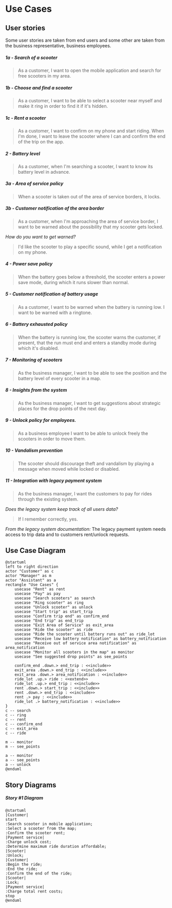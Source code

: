 # Use Cases
## User stories
Some user stories are taken from end users and some other are taken from the business representative, business employees.
##### 1a - Search of a scooter
>As a customer, I want to open the mobile application and search for free scooters in my area.
##### 1b - Choose and find a scooter
>As a customer, I want to be able to select a scooter near myself and make it ring in order to find it if it's hidden.
##### 1c - Rent a scooter
>As a customer, I want to confirm on my phone and start riding. When I'm done, I want to leave the scooter where I can and confirm the end of the trip on the app.
##### 2 - Battery level
>As a customer, when I'm searching a scooter, I want to know its battery level in advance.
##### 3a - Area of service policy
>When a scooter is taken out of the area of service borders, it locks.
##### 3b - Customer notification of the area border
>As a customer, when I'm approaching the area of service border, I want to be warned about the possibility that my scooter gets locked.

_How do you want to get warned?_
>I'd like the scooter to play a specific sound, while I get a notification on my phone.
##### 4 - Power save policy
>When the battery goes below a threshold, the scooter enters a power save mode, during which it runs slower than normal.
##### 5 - Customer notification of battery usage
>As a customer, I want to be warned when the battery is running low. I want to be warned with a ringtone.
##### 6 - Battery exhausted policy
>When the battery is running low, the scooter warns the customer, if present, that the run must end and enters a standby mode during which it's disabled.
##### 7 - Monitoring of scooters
>As the business manager, I want to be able to see the position and the battery level of every scooter in a map.
##### 8 - Insights from the system
>As the business manager, I want to get suggestions about strategic places for the drop points of the next day.
##### 9 - Unlock policy for employees.
>As a business employee I want to be able to unlock freely the scooters in order to move them.
##### 10 - Vandalism prevention 
>The scooter should discourage theft and vandalism by playing a message when moved while locked or disabled.
##### 11 - Integration with legacy payment system
>As the business manager, I want the customers to pay for rides through the existing system.

_Does the legacy system keep track of all users data?_
>If I remember correctly, yes.

_From the legacy system documentation:_
The legacy payment system needs access to trip data and to customers rent/unlock requests.

## Use Case Diagram
```plantuml
@startuml
left to right direction
actor "Customer" as c
actor "Manager" as m
actor "Assistant" as a
rectangle "Use Cases" {
    usecase "Rent" as rent
    usecase "Pay" as pay
    usecase "Search scooters" as search 
    usecase "Ring scooter" as ring
    usecase "Unlock scooter" as unlock
    usecase "Start trip" as start_trip
    usecase "Confirm trip end" as confirm_end
    usecase "End trip" as end_trip
    usecase "Exit Area of Service" as exit_area
    usecase "Ride the scooter" as ride
    usecase "Ride the scooter until battery runs out" as ride_lot
    usecase "Receive low battery notification" as battery_notification
    usecase "Receive out of service area notification" as area_notification
    usecase "Monitor all scooters in the map" as monitor
    usecase "See suggested drop points" as see_points

    confirm_end .down.> end_trip : <<include>>
    exit_area .down.> end_trip : <<include>>
    exit_area .down.> area_notification : <<include>>
    ride_lot .up.> ride : <<extend>>
    ride_lot .up.> end_trip : <<include>>
    rent .down.> start_trip : <<include>>
    rent .down.> end_trip : <<include>>
    rent .> pay : <<include>>
    ride_lot .> battery_notification : <<include>>
}
c -- search
c -- ring
c -- rent
c -- confirm_end
c -- exit_area
c -- ride

m -- monitor
m -- see_points

a -- monitor
a -- see_points
a -- unlock
@enduml
```

## Story Diagrams
##### Story #1 Diagram
```plantuml
@startuml
|Customer|
start
:Search scooter in mobile application;
:Select a scooter from the map;
:Confirm the scooter rent;
|Payment service|
:Charge unlock cost;
:Determine maximum ride duration affordable;
|Scooter|
:Unlock;
|Customer|
:Begin the ride;
:End the ride;
:Confirm the end of the ride;
|Scooter|
:Lock;
|Payment service|
:Charge total rent costs;
stop
@enduml
```
